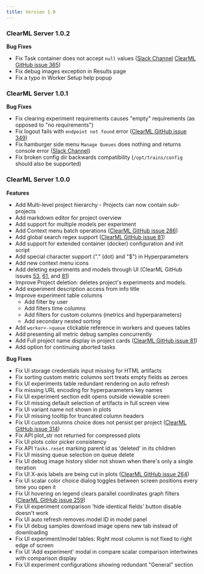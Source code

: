 ```yaml
---
title: Version 1.0
---
```


### ClearML Server 1.0.2

**Bug Fixes**

- Fix Task container does not accept `null` values ([Slack Channel](https://clearml.slack.com/archives/CTK20V944/p1622119047293300) [ClearML GitHub issue 365](https://github.com/allegroai/clearml/issues/365))
- Fix debug images exception in Results page
- Fix a typo in Worker Setup help popup

### ClearML Server 1.0.1

**Bug Fixes**

- Fix clearing experiment requirements causes "empty" requirements (as opposed to "no requirements")
- Fix logout fails with `endpoint not found` error ([ClearML GitHub issue 349](https://github.com/allegroai/clearml/issues/349))
- Fix hamburger side menu `Manage Queues` does nothing and returns console error ([Slack Channel](https://clearml.slack.com/archives/CTK20V944/p1620308724418100))
- Fix broken config dir backwards compatibility (`/opt/trains/config` should also be supported)

### ClearML Server 1.0.0

**Features**

* Add Multi-level project hierarchy - Projects can now contain sub-projects
* Add markdown editor for project overview
* Add support for multiple models per experiment
* Add Context menu batch operations ([ClearML GitHub issue 286](https://github.com/allegroai/clearml/issues/286))
* Add global search regex support ([ClearML GitHub issue 81](https://github.com/allegroai/clearml/issues/81#issuecomment-735003956))
* Add support for extended container (docker) configuration and init script
* Add special character support ("." (dot) and "$") in Hyperparameters
* Add new context menu icons
* Add deleting experiments and models through UI (ClearML GitHub issues [53](https://github.com/allegroai/clearml-server/issues/53), [61](https://github.com/allegroai/clearml-server/issues/61), and [81](https://github.com/allegroai/clearml/issues/81#issuecomment-706907718))
* Improve Project deletion: deletes project's experiments and models.
* Add experiment description access from info title
* Improve experiment table columns 
  * Add filter by user
  * Add filters time columns
  * Add filters for custom columns (metrics and hyperparameters)
  * Add secondary nested sorting
* Add `worker<->queue` clickable reference in workers and queues tables
* Add presenting all metric debug samples concurrently
* Add Full project name display in project cards ([ClearML GitHub issue 81](https://github.com/allegroai/clearml/issues/81#issuecomment-823303842))
* Add option for continuing aborted tasks

**Bug Fixes**

* Fix UI storage credentials input missing for HTML artifacts
* Fix sorting custom metric columns sort treats empty fields as zeroes
* Fix UI experiments table redundant rendering on auto refresh
* Fix missing URL encoding for hyperparameters key names
* Fix UI experiment section edit opens outside viewable screen
* Fix UI missing default selection of artifacts in full screen view
* Fix UI variant name not shown in plots
* Fix UI missing tooltip for truncated column headers
* Fix UI custom columns choice does not persist per project ([ClearML GitHub issue 314](https://github.com/allegroai/clearml/issues/314))
* Fix API plot_str not returned for compressed plots
* Fix UI plots color picker consistency
* Fix API ```Tasks.reset``` marking parent id as 'deleted' in its children
* Fix UI missing queue selection on queue delete
* Fix UI debug image history slider not shown when there's only a single iteration
* Fix UI X-axis labels are being cut in plots ([ClearML GitHub issue 264](https://github.com/allegroai/clearml/issues/264))
* Fix UI scalar color choice dialog toggles between screen positions every time you open it
* Fix UI hovering on legend clears parallel coordinates graph filters ([ClearML GitHub issue 259](https://github.com/allegroai/clearml/issues/259))
* Fix UI experiment comparison 'hide identical fields' button disable doesn't work
* Fix UI auto refresh removes model ID in model panel
* Fix UI debug samples download image opens new tab instead of downloading
* Fix UI experiment/model tables: Right most column is not fixed to right edge of screen
* Fix UI 'Add experiment' modal in compare scalar comparison intertwines with comparison display
* Fix UI experiment configurations showing redundant "General" section

